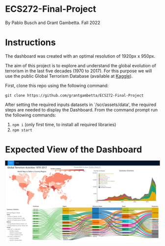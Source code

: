 # ECS272-Final-Project
By Pablo Busch and Grant Gambetta. Fall 2022

# Instructions

The dashboard was created with an optimal resolution of 1920px x 950px. 

The aim of this project is to explore and understand the global evolution of terrorism in the last five decades (1970 to 2017). For this purpose we will use the public Global Terrorism Database (available at [Kaggle](https://www.kaggle.com/datasets/START-UMD/gtd)).

First, clone this repo using the following command:

`git clone https://github.com/grantgambetta/ECS272-Final-Project`

After setting the required inputs datasets in `/scr/assets/data', the required steps are needed to display the Dashboard. From the command prompt run the following commands:

1. `npm i` (only first time, to install all required libraries)
3. `npm start`

# Expected View of the Dashboard

![](./Capture.PNG)

